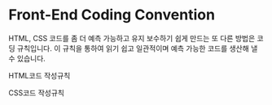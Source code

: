 # Front-End Coding Convention

HTML, CSS 코드를 좀 더 예측 가능하고 유지 보수하기 쉽게 만드는 또 다른 방법은 코딩 규칙입니다. 이 규칙을 통하여 읽기 쉽고 일관적이며 예측 가능한 코드를 생산해 낼 수 있습니다.



HTML코드 작성규칙



CSS코드 작성규칙

